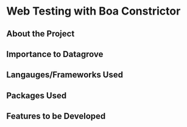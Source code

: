 # Web Testing with Boa Constrictor

## About the Project

## Importance to Datagrove

## Langauges/Frameworks Used

## Packages Used

## Features to be Developed 